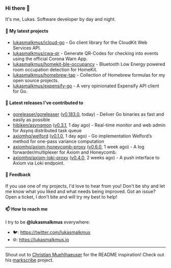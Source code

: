 ### Hi there 👋

It's me, Lukas. Software developer by day and night.

#### 🌱 My latest projects

- [lukasmalkmus/icloud-go](https://github.com/lukasmalkmus/icloud-go) - Go client library for the CloudKit Web Services API.
- [lukasmalkmus/cwa-qr](https://github.com/lukasmalkmus/cwa-qr) - Generate QR-Codes for checking into events using the official Corona Warn App.
- [lukasmalkmus/homekit-ble-occupancy](https://github.com/lukasmalkmus/homekit-ble-occupancy) - Bluetooth Low Energy powered room occupation detection for HomeKit.
- [lukasmalkmus/homebrew-tap](https://github.com/lukasmalkmus/homebrew-tap) - Collection of Homebrew formulas for my open source projects.
- [lukasmalkmus/expensify-go](https://github.com/lukasmalkmus/expensify-go) - A very opinionated Expensify API client for Go.

#### 🔭 Latest releases I've contributed to

- [goreleaser/goreleaser](https://github.com/goreleaser/goreleaser) ([v0.183.0](https://github.com/goreleaser/goreleaser/releases/tag/v0.183.0), today) - Deliver Go binaries as fast and easily as possible
- [hibiken/asynqmon](https://github.com/hibiken/asynqmon) ([v0.3.1](https://github.com/hibiken/asynqmon/releases/tag/v0.3.1), 1 day ago) - Real-time monitor and web admin for Asynq distributed task queue
- [axiomhq/welford](https://github.com/axiomhq/welford) ([v0.1.0](https://github.com/axiomhq/welford/releases/tag/v0.1.0), 1 day ago) - Go implementation Welford’s method for one-pass variance computation
- [axiomhq/axiom-honeycomb-proxy](https://github.com/axiomhq/axiom-honeycomb-proxy) ([v0.6.0](https://github.com/axiomhq/axiom-honeycomb-proxy/releases/tag/v0.6.0), 1 week ago) - A log forwarder/multiplexer for Axiom and Honeycomb.
- [axiomhq/axiom-loki-proxy](https://github.com/axiomhq/axiom-loki-proxy) ([v0.4.0](https://github.com/axiomhq/axiom-loki-proxy/releases/tag/v0.4.0), 2 weeks ago) - A push interface to Axiom via Loki endpoint.

#### 💬 Feedback

If you use one of my projects, I'd love to hear from you! Don't be shy and let
me know what you liked and what needs being improved. Got an issue? Open a
ticket, I don't bite and will try my best to help!

#### 📫 How to reach me

I try to be **@lukasmalkmus** everywhere:

- 🐦: https://twitter.com/lukasmalkmus
- 🌐: https://lukasmalkmus.io

---

Shout out to [Christian Muehlhaeuser](https://github.com/muesli) for the README
inspiration! Check out his [markscribe](https://github.com/muesli/markscribe)
project.
